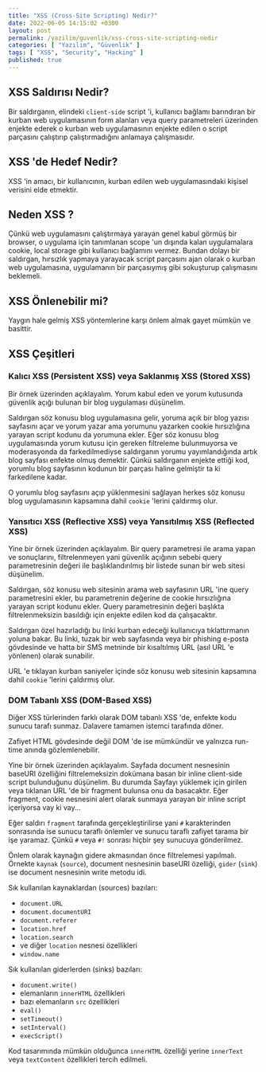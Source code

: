 ```yaml
---
title: "XSS (Cross-Site Scripting) Nedir?"
date: 2022-06-05 14:15:02 +0300
layout: post
permalink: /yazilim/guvenlik/xss-cross-site-scripting-nedir
categories: [ "Yazılım", "Güvenlik" ]
tags: [ "XSS", "Security", "Hacking" ]
published: true
---
```


## XSS Saldırısı Nedir?

Bir saldırganın, elindeki `client-side` script 'i, kullanıcı bağlamı barındıran bir kurban web uygulamasının form alanları veya query parametreleri üzerinden enjekte ederek o kurban web uygulamasının enjekte edilen o script parçasını çalıştırıp çalıştırmadığını anlamaya çalışmasıdır.

## XSS 'de Hedef Nedir?

XSS 'in amacı, bir kullanıcının, kurban edilen web uygulamasındaki kişisel verisini elde etmektir.

## Neden XSS ?

Çünkü web uygulamasını çalıştırmaya yarayan genel kabul görmüş bir browser, o uygulama için tanımlanan scope 'un dışında kalan uygulamalara cookie, local storage gibi kullanıcı bağlamını vermez. Bundan dolayı bir saldırgan, hırsızlık yapmaya yarayacak script parçasını ajan olarak o kurban web uygulamasına, uygulamanın bir parçasıymış gibi sokuşturup çalışmasını beklemeli.

## XSS Önlenebilir mi?

Yaygın hale gelmiş XSS yöntemlerine karşı önlem almak gayet mümkün ve basittir.

## XSS Çeşitleri

### Kalıcı XSS (Persistent XSS) veya Saklanmış XSS (Stored XSS)

Bir örnek üzerinden açıklayalım. Yorum kabul eden ve yorum kutusunda güvenlik açığı bulunan bir blog uygulaması düşünelim.

Saldırgan söz konusu blog uygulamasına gelir, yoruma açık bir blog yazısı sayfasını açar ve yorum yazar ama yorumunu yazarken cookie hırsızlığına yarayan script kodunu da yorumuna ekler. Eğer söz konusu blog uygulamasında yorum kutusu için gereken filtreleme bulunmuyorsa ve moderasyonda da farkedilmediyse saldırganın yorumu yayımlandığında artık blog sayfası enfekte olmuş demektir. Çünkü saldırganın enjekte ettiği kod, yorumlu blog sayfasının kodunun bir parçası haline gelmiştir ta ki farkedilene kadar.

O yorumlu blog sayfasını açıp yüklenmesini sağlayan herkes söz konusu blog uygulamasının kapsamına dahil `cookie` 'lerini çaldırmış olur.

### Yansıtıcı XSS (Reflective XSS) veya Yansıtılmış XSS (Reflected XSS)

Yine bir örnek üzerinden açıklayalım. Bir query parametresi ile arama yapan ve sonuçlarını, filtrelenmeyen yani güvenlik açığının sebebi query parametresinin değeri ile başlıklandırılmış bir listede sunan bir web sitesi düşünelim.

Saldırgan, söz konusu web sitesinin arama web sayfasının URL 'ine query parametresini ekler, bu parametrenin değerine de cookie hırsızlığına yarayan script kodunu ekler. Query parametresinin değeri başlıkta filtrelenmeksizin basıldığı için enjekte edilen kod da çalışacaktır.

Saldırgan özel hazırladığı bu linki kurban edeceği kullanıcıya tıklattırmanın yoluna bakar. Bu linki, tuzak bir web sayfasında veya bir phishing e-posta gövdesinde ve hatta bir SMS metninde bir kısaltılmış URL (asıl URL 'e yönlenen) olarak sunabilir.

URL 'e tıklayan kurban saniyeler içinde söz konusu web sitesinin kapsamına dahil `cookie` 'lerini çaldırmış olur.

### DOM Tabanlı XSS (DOM-Based XSS)

Diğer XSS türlerinden farklı olarak DOM tabanlı XSS 'de, enfekte kodu sunucu tarafı sunmaz. Dalavere tamamen istemci tarafında döner.

Zafiyet HTML gövdesinde değil DOM 'de ise mümkündür ve yalnızca run-time anında gözlemlenebilir.

Yine bir örnek üzerinden açıklayalım. Sayfada document nesnesinin baseURI özelliğini filtrelemeksizin dokümana basan bir inline client-side script bulunduğunu düşünelim. Bu durumda Sayfayı yüklemek için girilen veya tıklanan URL 'de bir fragment bulunsa onu da basacaktır. Eğer fragment, cookie nesnesini alert olarak sunmaya yarayan bir inline script içeriyorsa vay ki vay...

Eğer saldırı `fragment` tarafında gerçekleştirilirse yani `#` karakterinden sonrasında ise sunucu taraflı önlemler ve sunucu taraflı zafiyet tarama bir işe yaramaz. Çünkü `#` veya `#!` sonrası hiçbir şey sunucuya gönderilmez.

Önlem olarak kaynağın gidere akmasından önce filtrelemesi yapılmalı. Örnekte `kaynak` (`source`), document nesnesinin baseURI özelliği, `gider` (`sink`) ise document nesnesinin write metodu idi.

Sık kullanılan kaynaklardan (sources) bazıları:
- `document.URL`
- `document.documentURI`
- `document.referer`
- `location.href`
- `location.search`
- ve diğer `location` nesnesi özellikleri
- `window.name`

Sık kullanılan giderlerden (sinks) bazıları:
- `document.write()`
- elemanların `innerHTML` özellikleri
- bazı elemanların `src` özellikleri
- `eval()`
- `setTimeout()`
- `setInterval()`
- `execScript()`

Kod tasarımında mümkün olduğunca `innerHTML` özelliği yerine `innerText` veya `textContent` özellikleri tercih edilmeli.